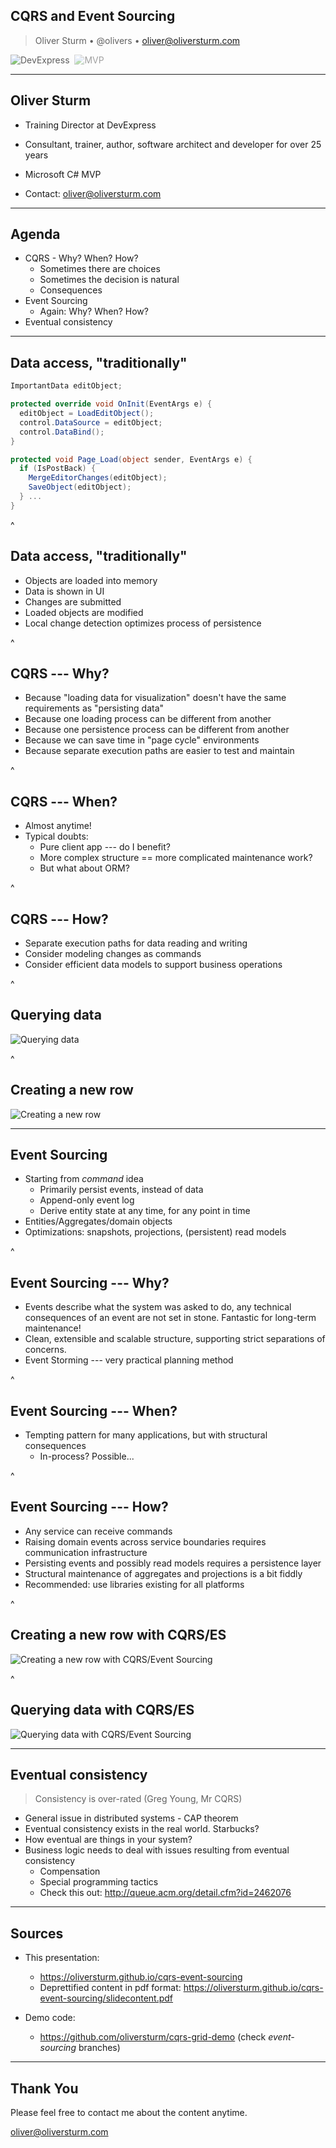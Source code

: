 ## CQRS and Event Sourcing


> Oliver Sturm &bull; @olivers &bull; oliver@oliversturm.com

<img src="devexpress.png" class="plain" style="background:transparent;opacity:0.7;" alt="DevExpress">&nbsp;&nbsp;<img src="mvp.png" class="plain" style="background:transparent;opacity:0.4;" alt="MVP">

---

## Oliver Sturm

* Training Director at DevExpress
* Consultant, trainer, author, software architect and developer for over 25 years
* Microsoft C# MVP

* Contact: oliver@oliversturm.com

---

## Agenda

* CQRS - Why? When? How?
  * Sometimes there are choices
  * Sometimes the decision is natural
  * Consequences
* Event Sourcing
  * Again: Why? When? How?
* Eventual consistency

---

## Data access, "traditionally"

```cs
ImportantData editObject;

protected override void OnInit(EventArgs e) {
  editObject = LoadEditObject();
  control.DataSource = editObject;
  control.DataBind();
}

protected void Page_Load(object sender, EventArgs e) {
  if (IsPostBack) {
    MergeEditorChanges(editObject);
    SaveObject(editObject);
  } ...
}
```

^

## Data access, "traditionally"

* Objects are loaded into memory
* Data is shown in UI
* Changes are submitted
* Loaded objects are modified
* Local change detection optimizes process of persistence

^

## CQRS --- Why?

* Because "loading data for visualization" doesn't have the same requirements as "persisting data"
* Because one loading process can be different from another
* Because one persistence process can be different from another
* Because we can save time in "page cycle" environments
* Because separate execution paths are easier to test and maintain

^

## CQRS --- When?

* Almost anytime!
* Typical doubts:
  * Pure client app --- do I benefit?
  * More complex structure == more complicated maintenance work?
  * But what about ORM?

^

## CQRS --- How?

* Separate execution paths for data reading and writing
* Consider modeling changes as commands
* Consider efficient data models to support business operations

^

## Querying data

<img src="query.svg" style="background: white;" alt="Querying data">

^

## Creating a new row

<img src="create-new-row.svg" style="background: white;" alt="Creating a new row">

---

## Event Sourcing

* Starting from *command* idea
  * Primarily persist events, instead of data
  * Append-only event log
  * Derive entity state at any time, for any point in time
* Entities/Aggregates/domain objects
* Optimizations: snapshots, projections, (persistent) read models

^

## Event Sourcing --- Why?

* Events describe what the system was asked to do, any technical consequences of an event are not set in stone. Fantastic for long-term maintenance!
* Clean, extensible and scalable structure, supporting strict separations of concerns.
* Event Storming --- very practical planning method

^

## Event Sourcing --- When?

* Tempting pattern for many applications, but with structural consequences
  * In-process? Possible...

^

## Event Sourcing --- How? 

* Any service can receive commands
* Raising domain events across service boundaries requires communication infrastructure
* Persisting events and possibly read models requires a persistence layer
* Structural maintenance of aggregates and projections is a bit fiddly
* Recommended: use libraries existing for all platforms

^

## Creating a new row with CQRS/ES

<img src="es-create-new-row.svg" style="background: white;" alt="Creating a new row with CQRS/Event Sourcing">

^

## Querying data with CQRS/ES

<img src="es-query.svg" style="background: white;" alt="Querying data with CQRS/Event Sourcing">

---

## Eventual consistency

> Consistency is over-rated (Greg Young, Mr CQRS)

* General issue in distributed systems - CAP theorem
* Eventual consistency exists in the real world. Starbucks?
* How eventual are things in your system?
* Business logic needs to deal with issues resulting from eventual consistency
  * Compensation
  * Special programming tactics
  * Check this out: http://queue.acm.org/detail.cfm?id=2462076


---

## Sources

* This presentation: 
  * https://oliversturm.github.io/cqrs-event-sourcing
  * Deprettified content in pdf format: https://oliversturm.github.io/cqrs-event-sourcing/slidecontent.pdf

* Demo code:
  * https://github.com/oliversturm/cqrs-grid-demo (check *event-sourcing* branches)

---

## Thank You

Please feel free to contact me about the content anytime.

oliver@oliversturm.com
